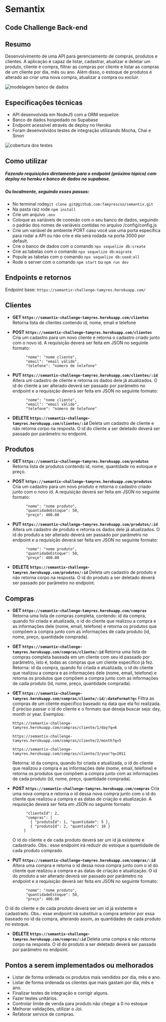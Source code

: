 #  Semantix
## Code Challenge Back-end

## Resumo
Desenvolvimento de uma API para gerenciamento de compras, produtos e clientes.
A aplicação é capaz de listar, cadastrar, atualizar e deletar um produto, cliente e compra, filtrar as compras por cliente e listar as compras de um cliente por dia, mês ou ano.
Além disso, o estoque de produtos é alterado ao criar uma nova compra, atualizar a compra ou excluir.

![modelagem banco de dados](https://github.com/Tamyrescso/semantix/blob/main/images/bd.png)


## Especificações técnicas
 - API desenvolvida em NodeJS com a ORM sequelize
 - Banco de dados hospedado no Supabase
 - Endpoint acessível através de deploy no Heroku
 - Foram desenvolvidos testes de integração utilizando Mocha, Chai e Sinon

![cobertura dos testes](https://github.com/Tamyrescso/semantix/blob/main/images/cobertura.png)

## Como utilizar

 ##### Fazendo requisições diretamente para o endpoint (próximo tópico) com deploy no heroku e banco de dados no supabase.
 ##### Ou localmente, seguindo esses passos:
 - No terminal rode`git clone git@github.com:Tamyrescso/semantix.git`
 - Na pasta raiz rode `npm install`
 - Crie um arquivo `.env`
 - Coloque as variáveis de conexão com o seu banco de dados, seguindo o padrão dos nomes de variáveis contidas no arquivo /config/config.js
 - Crie um variável de ambiente PORT caso você use uma porta específica para rodar a API ou não crie e ela será rodada na porta 3000 por default.
 - Crie o banco de dados com o comando `npx sequelize db:create`
 - Crie as tabelas com o comando `npx sequelize db:migrate`
 - Popule as tabelas com o comando `npx sequelize db:seed:all`
 - Rode o server com o comando `npm start` ou `npm run dev`

## Endpoints e retornos
Endpoint base: `https://semantix-challenge-tamyres.herokuapp.com/`

## Clientes
 - **GET `https://semantix-challenge-tamyres.herokuapp.com/clientes`** 	Retorna lista de clientes contendo id, nome, email e telefone
 
 - **POST `https://semantix-challenge-tamyres.herokuapp.com/clientes`** Cria um cadastro para um novo cliente e retorna o cadastro criado junto com o novo id.
A requisição deverá ser feita em JSON no seguinte formato:
 
        	 "nome": "nome cliente",
        	 "email": "email válido",
        	 "telefone": "número de telefone"
 - **PUT `https://semantix-challenge-tamyres.herokuapp.com/clientes/:id`** Altera um cadastro de cliente e retorna os dados dele já atualizados.
O id do cliente a ser alterado deverá ser passado por parâmetro no endpoint e a requisição deverá ser feita em JSON no seguinte formato:
 
        	 "nome": "nome cliente",
        	 "email": "email válido",
        	 "telefone": "número de telefone"
           
 - **DELETE `https://semantix-challenge-tamyres.herokuapp.com/clientes/:id`** Deleta um cadastro de cliente e não retorna corpo na resposta.
O id do cliente a ser deletado deverá ser passado por parâmetro no endpoint.

## Produtos
 - **GET `https://semantix-challenge-tamyres.herokuapp.com/produtos`** 	Retorna lista de produtos contendo id, nome, quantidade no estoque e preço.
 
 - **POST `https://semantix-challenge-tamyres.herokuapp.com/produtos`** Cria um cadastro para um novo produto e retorna o cadastro criado junto com o novo id.
 A requisição deverá ser feita em JSON no seguinte formato:

	```
          "nome": "nome produto",
          "quantidadeEstoque": 50,
          "preço": 400.00

	```

 - **PUT `https://semantix-challenge-tamyres.herokuapp.com/produtos/:id`** Altera um cadastro de produto e retorna os dados dele já atualizados.
O id do produto a ser alterado deverá ser passado por parâmetro no endpoint e a requisição deverá ser feita em JSON no seguinte formato:


	```
          "nome": "nome produto",
          "quantidadeEstoque": 50,
          "preço": 400.00

	```
  
 - **DELETE `https://semantix-challenge-tamyres.herokuapp.com/produtos/:id`** Deleta um cadastro de produto e não retorna corpo na resposta.
O id do produto a ser deletado deverá ser passado por parâmetro no endpoint.

## Compras
 - **GET `https://semantix-challenge-tamyres.herokuapp.com/compras`** 	Retorna uma lista de compras completa, contendo: id da compra, quando foi criada e atualizada, o id do cliente que realizou a compra e as informações dele (nome, email, telefone) e retorna os produtos que compõem a compra junto com as informações de cada produto (id, nome, preço, quantidade comprada).
 - **GET `https://semantix-challenge-tamyres.herokuapp.com/compras/cliente/:id`** 	Retorna uma lista de compras completa baseada em um cliente com seu id passado por parâmetro, isto é, todas as compras que um cliente específico já fez.
 Retorna: id da compra, quando foi criada e atualizada, o id do cliente que realizou a compra e as informações dele (nome, email, telefone) e retorna os produtos que compõem a compra junto com as informações de cada produto (id, nome, preço, quantidade comprada).
 - **GET `https://semantix-challenge-tamyres.herokuapp.com/compras/cliente/:id/:dateFormat?q=`** 	Filtra as compras de um cliente específico baseado na data que ela foi realizada.
É preciso passar o id do cliente e o formato que deseja buscar seja: day, month or year. Exemplos:

	`https://semantix-challenge-tamyres.herokuapp.com/compras/cliente/1/day?q=6`

	`https://semantix-challenge-tamyres.herokuapp.com/compras/cliente/2/month?q=5`

	`https://semantix-challenge-tamyres.herokuapp.com/compras/cliente/3/year?q=2011`

	 Retorna: id da compra, quando foi criada e atualizada, o id do cliente que realizou a compra e as informações dele (nome, email, telefone) e retorna os produtos que compõem a compra junto com as informações de cada produto (id, nome, preço, quantidade comprada).
 
 - **POST `https://semantix-challenge-tamyres.herokuapp.com/compras`** Cria uma nova compra e retorna o id dessa nova compra junto com o id do cliente que realizou a compra e as datas de criação e atualização. 
 A requisição deverá ser feita em JSON no seguinte formato:
 
	```
          "clienteId": 2,
          "compras": [
            { "produtoId": 1, "quantidade": 5 },
            { "produtoId": 2, "quantidade": 10 }
         ]

	```
  
	O id do cliente e de cada produto deverá ser um id já existente e cadastrado.
	Obs.: esse endpoint irá reduzir do estoque a quantidade de cada produto comprado.

 - **PUT `https://semantix-challenge-tamyres.herokuapp.com/compras/:id`** Altera uma compra e retorna o id dessa nova compra junto com o id do cliente que realizou a compra e as datas de criação e atualização. 
 O id do produto a ser alterado deverá ser passado por parâmetro no endpoint e a requisição deverá ser feita em JSON no seguinte formato:
 

	```
          "nome": "nome produto",
          "quantidadeEstoque": 50,
          "preço": 400.00

	```
  
O id do cliente e de cada produto deverá ser um id já existente e cadastrado.
Obs.: esse endpoint irá substituir a compra anterior por essa baseado no id da compra, alterando assim, as quantidades de cada produto no estoque.
 - **DELETE `https://semantix-challenge-tamyres.herokuapp.com/compras/:id`** Deleta uma compra e não retorna corpo na resposta.
O id do produto a ser deletado deverá ser passado por parâmetro no endpoint.

##  Pontos a serem implementados ou melhorados

 - Listar de forma ordenada os produtos mais vendidos por dia, mês e ano.
 - Listar de forma ordenada os clientes que mais gastam por dia, mês e ano.
 - Finalizar testes de integração e corrigir alguns.
 - Fazer testes unitários.
 - Controlar limite de venda para produto não chegar a 0 no estoque
 - Melhorar validações, utilizar o Joi.
 - Refatorar service de compras.

	
